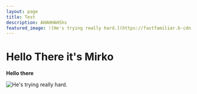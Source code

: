 ```yaml
---
layout: page
title: Test 
description: AHAHHAHShs
featured_image: ![He's trying really hard.](https://fastfamiliar.b-cdn.net/sitebuilder/dog.jpg
---
```

# Hello There it's Mirko 
**Hello there**

![He's trying really hard.](https://fastfamiliar.b-cdn.net/sitebuilder/dog.jpg)